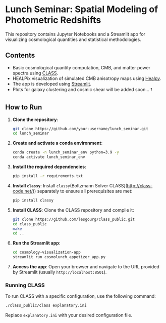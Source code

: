 # Lunch Seminar: Spatial Modeling of Photometric Redshifts

This repository contains Jupyter Notebooks and a Streamlit app for visualizing cosmological quantities and statistical methodologies.

## Contents
- Basic cosmological quantity computation, CMB, and matter power spectra using [CLASS](http://class-code.net/).
- HEALPix visualization of simulated CMB anisotropy maps using [Healpy](https://healpy.readthedocs.io/en/latest/index.html).
- The app is developed using [Streamlit](https://streamlit.io/).
- Plots for galaxy clustering and cosmic shear will be added soon... ❗️


## How to Run

1. **Clone the repository**:
    ```bash
    git clone https://github.com/your-username/lunch_seminar.git
    cd lunch_seminar
    ```

2. **Create and activate a conda environment**:
    ```bash
    conda create -n lunch_seminar_env python=3.9 -y
    conda activate lunch_seminar_env
    ```

3. **Install the required dependencies**:
    ```bash
    pip install -r requirements.txt
    ```

4. **Install `classy`**:
    Install `classy`(Boltzmann Solver CLASS](http://class-code.net/)) separately to ensure all prerequisites are met:
    ```bash
    pip install classy
    ```

5. **Install CLASS**:
    Clone the CLASS repository and compile it:
    ```bash
    git clone https://github.com/lesgourg/class_public.git
    cd class_public
    make
    cd ..
    ```

7. **Run the Streamlit app**:
    ```bash
    cd cosmology-visualization-app
    streamlit run cosmolunch_appetizer_app.py
    ```

8. **Access the app**:
   Open your browser and navigate to the URL provided by Streamlit (usually `http://localhost:8501`).

### Running CLASS
To run CLASS with a specific configuration, use the following command:
```bash
./class_public/class explanatory.ini
```
Replace `explanatory.ini` with your desired configuration file.
